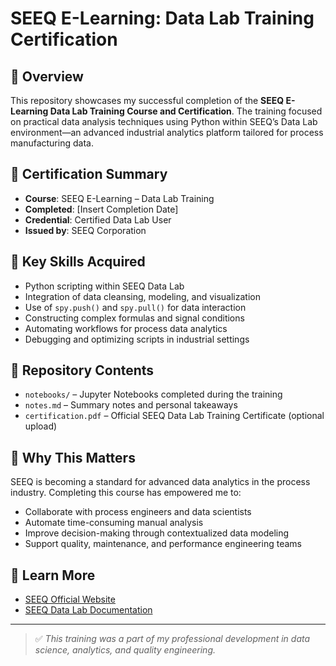 # SEEQ E-Learning: Data Lab Training Certification

## 🧠 Overview

This repository showcases my successful completion of the **SEEQ E-Learning Data Lab Training Course and Certification**. The training focused on practical data analysis techniques using Python within SEEQ’s Data Lab environment—an advanced industrial analytics platform tailored for process manufacturing data.

## 📜 Certification Summary

- **Course**: SEEQ E-Learning – Data Lab Training  
- **Completed**: [Insert Completion Date]  
- **Credential**: Certified Data Lab User  
- **Issued by**: SEEQ Corporation

## 🧰 Key Skills Acquired

- Python scripting within SEEQ Data Lab
- Integration of data cleansing, modeling, and visualization
- Use of `spy.push()` and `spy.pull()` for data interaction
- Constructing complex formulas and signal conditions
- Automating workflows for process data analytics
- Debugging and optimizing scripts in industrial settings

## 📂 Repository Contents

- `notebooks/` – Jupyter Notebooks completed during the training  
- `notes.md` – Summary notes and personal takeaways  
- `certification.pdf` – Official SEEQ Data Lab Training Certificate (optional upload)  

## 🚀 Why This Matters

SEEQ is becoming a standard for advanced data analytics in the process industry. Completing this course has empowered me to:

- Collaborate with process engineers and data scientists
- Automate time-consuming manual analysis
- Improve decision-making through contextualized data modeling
- Support quality, maintenance, and performance engineering teams

## 🔗 Learn More

- [SEEQ Official Website](https://www.seeq.com/)
- [SEEQ Data Lab Documentation](https://seeq.gitbook.io/seeq-data-lab/)

---

> ✅ *This training was a part of my professional development in data science, analytics, and quality engineering.*  

